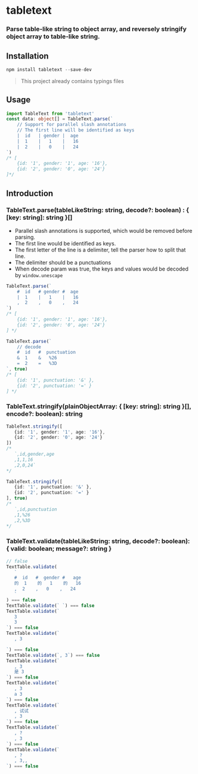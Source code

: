 # tabletext

### Parse table-like string to object array, and reversely stringify object array to table-like string.

## Installation

```javascript
npm install tabletext --save-dev
```

> This project already contains typings files

## Usage

```typescript
import TableText from 'tabletext'
const data: object[] = TableText.parse(`
    // Support for parallel slash annotations
    // The first line will be identified as keys
    |  id   | gender |  age
    |  1    |   1    |   16
    |  2    |   0    |   24
`)
/* [
    {id: '1', gender: '1', age: '16'},
    {id: '2', gender: '0', age: '24'}
]*/
```

## Introduction

### TableText.parse(tableLikeString: string, decode?: boolean) : { [key: string]: string }[]

- Parallel slash annotations is supported, which would be removed before parsing.
- The first line would be identified as keys.
- The first letter of the line is a delimiter, tell the parser how to split that line.
- The delimiter should be a punctuations
- When decode param was true, the keys and values would be decoded by `window.unescape`

```typescript
TableText.parse(`   
    #  id   # gender #  age
    |  1    |   1    |   16
    ,  2    ,   0    ,   24
`)
/* [
    {id: '1', gender: '1', age: '16'},
    {id: '2', gender: '0', age: '24'}
] */

TableText.parse(`   
    // decode
    #  id   #  punctuation  
    &  1    &   %26   
    =  2    =   %3D     
`, true)
/* [
    {id: '1', punctuation: '&' },
    {id: '2', punctuation: '=' }
] */
```

### TableText.stringify(plainObjectArray: { [key: string]: string }[], encode?: boolean): string

 ```typescript
TableText.stringify([
    {id: '1', gender: '1', age: '16'},
    {id: '2', gender: '0', age: '24'}
])
/* 
    `,id,gender,age
    ,1,1,16
    ,2,0,24`
 */

TableText.stringify([
    {id: '1', punctuation: '&' },
    {id: '2', punctuation: '=' }
], true)
/*  
    `,id,punctuation
    ,1,%26
    ,2,%3D
*/
```

### TableText.validate(tableLikeString: string, decode?: boolean): { valid: boolean; message?: string }

 ```typescript
 // false
TextTable.validate(
    `
    #  id   #  gender #   age
    的  1    的   1    的   16
    ,  2    ,   0    ,   24
    `
) === false 
TextTable.validate(` `) === false
TextTable.validate(`
    3
    3
`) === false
TextTable.validate(`
    , 3

`) === false
TextTable.validate(`, 3`) === false
TextTable.validate(`
    , 3
    是 3
`) === false
TextTable.validate(`
    , 3
    a 3
`) === false
TextTable.validate(`
    , 试试
    , 3
`) === false
TextTable.validate(`
    , ?
    , 3
`) === false
TextTable.validate(`
    , ?
    , 3,,
`) === false
```


